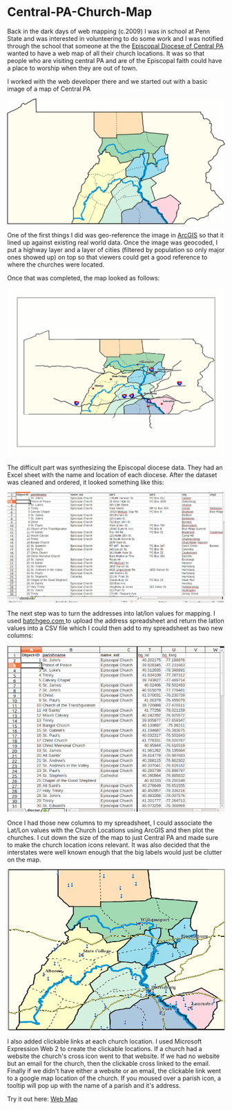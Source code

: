 # Central-PA-Church-Map
 Back in the dark days of web mapping (c.2009) I was in school at Penn State and was interested in volunteering to do some work and I was notified through the school that someone at the the [Episcopal Diocese of Central PA](http://www.diocesecpa.org/) wanted to have a web map of all their church locations. It was so that people who are visiting central PA and are of the Episcopal faith could have a place to worship when they are out of town. 

 I worked with the web developer there and we started out with a basic image of a map of Central PA

![](epd.gif)

 One of the first things I did was geo-reference the image in [ArcGIS](http://www.esri.com) so that it lined up against existing real world data. Once the image was geocoded, I put a highway layer and a layer of cities (filtered by population so only major ones showed up) on top so that viewers could get a good reference to where the churches were located.

Once that was completed, the map looked as follows: 

 ![](PAmap.gif) 

 The difficult part was synthesizing the Episcopal diocese data. They had an Excel sheet with the name and location of each diocese. After the dataset was cleaned and ordered, it looked something like this:

![](parishes.png)

 The next step was to turn the addresses into lat/lon values for mapping. I used [ batchgeo.com ](http://batchgeo.com/) to upload the address spreadsheet and return the latlon values into a CSV file which I could then add to my spreadsheet as two new columns:

![](latlon.png)

Once I had those new columns to my spreadsheet, I could associate the Lat/Lon values with the Church Locations using ArcGIS and then plot the churches. I cut down the size of the map to just Central PA and made sure to make the church location icons relevant. It was also decided that the interstates were well known enough that the big labels would just be clutter on the map.

![](PAmap.png)

 I also added clickable links at each church location. I used Microsoft Expression Web 2 to create the clickable locations. If a church had a website the church's cross icon went to that website. If we had no website but an email for the church, then the clickable cross linked to the email. Finally if we didn't have either a website or an email, the clickable link went to a google map location of the church. If you moused over a parish icon, a tooltip will pop up with the name of a parish and it's address.

Try it out here: [Web Map](http://htmlpreview.github.io/?https://github.com/kleinjoshuaa/Central-PA-Church-Map/blob/master/testwebmap/default.html)
